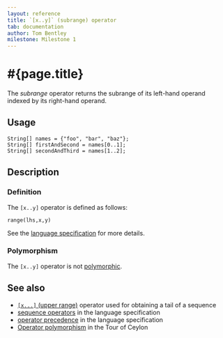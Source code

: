 ```yaml
---
layout: reference
title: `[x..y]` (subrange) operator
tab: documentation
author: Tom Bentley
milestone: Milestone 1
---
```


# #{page.title}

The *subrange* operator returns the subrange of its left-hand operand
indexed by its right-hand operand.

## Usage 

    String[] names = {"foo", "bar", "baz"};
    String[] firstAndSecond = names[0..1];
    String[] secondAndThird = names[1..2];

## Description

### Definition

The `[x..y]` operator is defined as follows:

    range(lhs,x,y)

See the [language specification](#{site.urls.spec}#listmap) for 
more details.

### Polymorphism

The `[x..y]` operator is not [polymorphic](/documentation/reference/operator/operator-polymorphism). 

## See also

* [`[x...]` (upper range)](../upper-range) operator used for obtaining a tail of a sequence
* [sequence operators](#{site.urls.spec}#listmap) in the 
  language specification
* [operator precedence](#{site.urls.spec}#operatorprecedence) in the 
  language specification
* [Operator polymorphism](/documentation/tour/language-module/#operator_polymorphism) 
  in the Tour of Ceylon

